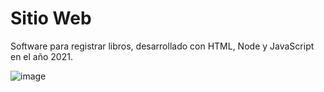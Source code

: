 # Sitio Web

Software para registrar libros, desarrollado con HTML, Node y JavaScript en el año 2021.

![image](https://github.com/user-attachments/assets/824fa768-74d7-4a37-9a7f-f2ed249a88ee)
